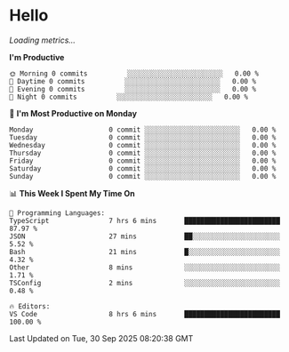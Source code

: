 # Hello

<!-- METRICS:START -->
<p><em>Loading metrics…</em></p>
<!-- METRICS:END -->

<!--START_SECTION:waka-->
**I'm Productive**

```text
🌞 Morning 0 commits          ░░░░░░░░░░░░░░░░░░░░░░░░   0.00 % 
🌆 Daytime 0 commits          ░░░░░░░░░░░░░░░░░░░░░░░░   0.00 % 
🌃 Evening 0 commits          ░░░░░░░░░░░░░░░░░░░░░░░░   0.00 % 
🌙 Night 0 commits          ░░░░░░░░░░░░░░░░░░░░░░░░   0.00 % 
```
📅 **I'm Most Productive on Monday**

```text
Monday                   0 commit ░░░░░░░░░░░░░░░░░░░░░░░░   0.00 % 
Tuesday                  0 commit ░░░░░░░░░░░░░░░░░░░░░░░░   0.00 % 
Wednesday                0 commit ░░░░░░░░░░░░░░░░░░░░░░░░   0.00 % 
Thursday                 0 commit ░░░░░░░░░░░░░░░░░░░░░░░░   0.00 % 
Friday                   0 commit ░░░░░░░░░░░░░░░░░░░░░░░░   0.00 % 
Saturday                 0 commit ░░░░░░░░░░░░░░░░░░░░░░░░   0.00 % 
Sunday                   0 commit ░░░░░░░░░░░░░░░░░░░░░░░░   0.00 % 
```

📊 **This Week I Spent My Time On**

```text
💬 Programming Languages: 
TypeScript               7 hrs 6 mins       ████████████████████████   87.97 % 
JSON                     27 mins            ██░░░░░░░░░░░░░░░░░░░░░░   5.52 % 
Bash                     21 mins            █░░░░░░░░░░░░░░░░░░░░░░░   4.32 % 
Other                    8 mins             ░░░░░░░░░░░░░░░░░░░░░░░░   1.71 % 
TSConfig                 2 mins             ░░░░░░░░░░░░░░░░░░░░░░░░   0.48 % 

🔥 Editors: 
VS Code                  8 hrs 6 mins       ████████████████████████   100.00 % 
```

 Last Updated on Tue, 30 Sep 2025 08:20:38 GMT
<!--END_SECTION:waka-->
